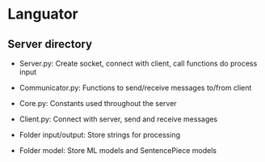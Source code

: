 # Languator

## Server directory

+ Server.py: Create socket, connect with client, call functions do process input

+ Communicator.py: Functions to send/receive messages to/from client

+ Core.py: Constants used throughout the server

+ Client.py: Connect with server, send and receive messages

+ Folder input/output: Store strings for processing

+ Folder model: Store ML models and SentencePiece models
